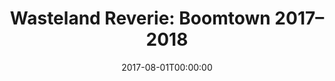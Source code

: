 ---
title: "Wasteland Reverie: Boomtown 2017–2018"
date: 2017-08-01T00:00:00
description: "Portraits and moments from a world beyond the ordinary."
params:
  featured: true
  private: true
resources:
  - src: Boomtown-25.jpg
    params:
      cover: true
      hidden: true
---